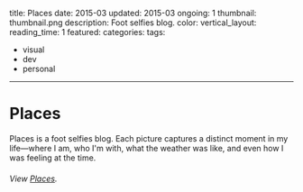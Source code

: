 title: Places
date: 2015-03
updated: 2015-03
ongoing: 1
thumbnail: thumbnail.png
description: Foot selfies blog.
color:
vertical_layout:
reading_time: 1
featured:
categories:
tags:
- visual
- dev
- personal
---

# Places

Places is a foot selfies blog. Each picture captures a distinct moment in my life—where I am, who I'm with, what the weather was like, and even how I was feeling at the time.

###### View [Places](http://places.justinjaywang.com/).

<img class="wide rounded" src="2013-01-10.png" alt="">
<img class="wide rounded" src="2014-02-15.png" alt="">
<img class="wide rounded" src="2014-10-22.png" alt="">
